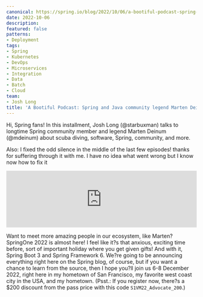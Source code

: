 ```yaml
---
canonical: https://spring.io/blog/2022/10/06/a-bootiful-podcast-spring-and-java-community-legend-marten-deinum
date: 2022-10-06
description: 
featured: false
patterns:
- Deployment
tags:
- Spring
- Kubernetes
- DevOps
- Microservices
- Integration
- Data
- Batch
- Cloud
team:
- Josh Long
title: 'A Bootiful Podcast: Spring and Java community legend Marten Deinum'
---
```


<div>
 <p>Hi, Spring fans! In this installment, Josh Long (@starbuxman) talks to longtime Spring community member and legend Marten Deinum (@mdeinum) about scuba diving, software, Spring, community, and more. </p>
 <p>Also: I fixed the odd silence in the middle of the last few episodes! thanks for suffering through it with me. I have no idea what went wrong but I know now how to fix it</p><iframe title="Spring and Java community legend Marten Deinum " allowtransparency="true" height="150" width="100%" style="border: none; min-width: min(100%, 430px);" scrolling="no" data-name="pb-iframe-player" src="https://www.podbean.com/player-v2/?i=c9jeh-12e02ad-pb&amp;from=pb6admin&amp;share=1&amp;download=1&amp;rtl=0&amp;fonts=Arial&amp;skin=1&amp;font-color=&amp;logo_link=episode_page&amp;btn-skin=7"></iframe>
 <p>Want to meet more amazing people in our ecosystem, like Marten? SpringOne 2022 is almost here! I feel like it?s that anxious, exciting time before, sort of important holiday where you get given gifts! And with it, Spring Boot 3 and Spring Framework 6. We?re going to be announcing everything right here on the Spring blog, of course, but if you want a chance to learn from the source, then I hope you?ll join us 6-8 December 2022, right here in my hometown of San Francisco, my favorite west coast city in the USA, and my hometown. (Psst.: If you register now, there?s a $200 discount from the pass price with this code <code>S1VM22_Advocate_200</code>.)</p>
</div>

